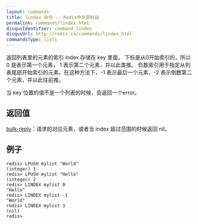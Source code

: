 ```yaml
---
layout: commands
title: lindex 命令 -- Redis中文资料站
permalink: commands/lindex.html
disqusIdentifier: command_lindex
disqusUrl: http://redis.cn/commands/lindex.html
commandsType: lists
---
```


返回列表里的元素的索引 index 存储在 key 里面。 下标是从0开始索引的，所以 0 是表示第一个元素， 1 表示第二个元素，并以此类推。 负数索引用于指定从列表尾部开始索引的元素。在这种方法下，-1 表示最后一个元素，-2 表示倒数第二个元素，并以此往前推。

当 key 位置的值不是一个列表的时候，会返回一个error。

## 返回值

[bulk-reply](/topics/protocol.html#bulk-reply)：请求的对应元素，或者当 index 超过范围的时候返回 nil。

## 例子

	redis> LPUSH mylist "World"
	(integer) 1
	redis> LPUSH mylist "Hello"
	(integer) 2
	redis> LINDEX mylist 0
	"Hello"
	redis> LINDEX mylist -1
	"World"
	redis> LINDEX mylist 3
	(nil)
	redis> 
